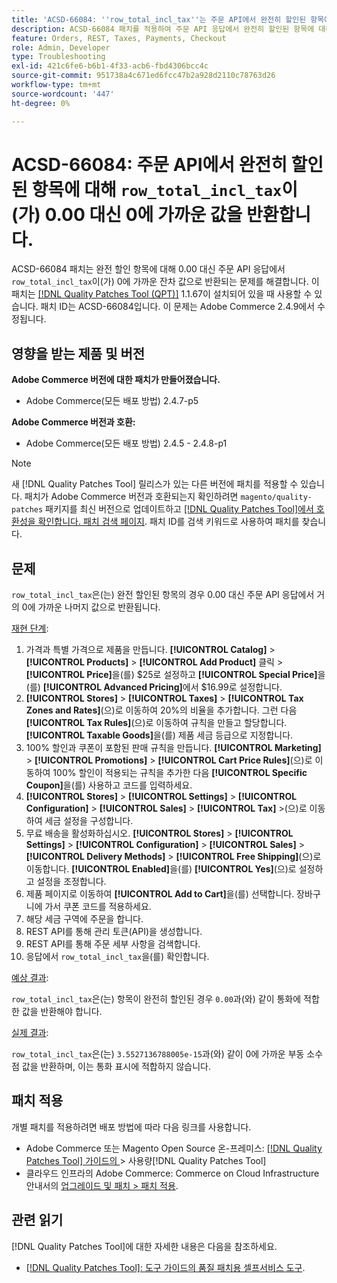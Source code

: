 ```yaml
---
title: 'ACSD-66084: ''row_total_incl_tax''는 주문 API에서 완전히 할인된 항목에 대해 0.00이 아닌 거의 0을 반환합니다.'
description: ACSD-66084 패치를 적용하여 주문 API 응답에서 완전히 할인된 항목에 대해 'row_total_incl_tax'가 0.00 대신 거의 0에 가까운 잔차 값으로 반환되는 Adobe Commerce 문제를 해결합니다.
feature: Orders, REST, Taxes, Payments, Checkout
role: Admin, Developer
type: Troubleshooting
exl-id: 421c6fe6-b6b1-4f33-acb6-fbd4306bcc4c
source-git-commit: 951738a4c671ed6fcc47b2a928d2110c78763d26
workflow-type: tm+mt
source-wordcount: '447'
ht-degree: 0%

---
```


# ACSD-66084: 주문 API에서 완전히 할인된 항목에 대해 `row_total_incl_tax`이(가) 0.00 대신 0에 가까운 값을 반환합니다.

ACSD-66084 패치는 완전 할인 항목에 대해 0.00 대신 주문 API 응답에서 `row_total_incl_tax`이(가) 0에 가까운 잔차 값으로 반환되는 문제를 해결합니다. 이 패치는 [[!DNL Quality Patches Tool (QPT)]](/help/tools/quality-patches-tool/quality-patches-tool-to-self-serve-quality-patches.md) 1.1.67이 설치되어 있을 때 사용할 수 있습니다. 패치 ID는 ACSD-66084입니다. 이 문제는 Adobe Commerce 2.4.9에서 수정됩니다.

## 영향을 받는 제품 및 버전

**Adobe Commerce 버전에 대한 패치가 만들어졌습니다.**

* Adobe Commerce(모든 배포 방법) 2.4.7-p5

**Adobe Commerce 버전과 호환:**

* Adobe Commerce(모든 배포 방법) 2.4.5 - 2.4.8-p1

>[!NOTE]
>
>새 [!DNL Quality Patches Tool] 릴리스가 있는 다른 버전에 패치를 적용할 수 있습니다. 패치가 Adobe Commerce 버전과 호환되는지 확인하려면 `magento/quality-patches` 패키지를 최신 버전으로 업데이트하고 [[!DNL Quality Patches Tool]에서 호환성을 확인합니다. 패치 검색 페이지](https://experienceleague.adobe.com/tools/commerce-quality-patches/index.html?lang=ko). 패치 ID를 검색 키워드로 사용하여 패치를 찾습니다.

## 문제

`row_total_incl_tax`은(는) 완전 할인된 항목의 경우 0.00 대신 주문 API 응답에서 거의 0에 가까운 나머지 값으로 반환됩니다.

<u>재현 단계</u>:

1. 가격과 특별 가격으로 제품을 만듭니다. **[!UICONTROL Catalog]** > **[!UICONTROL Products]** > **[!UICONTROL Add Product]** 클릭 > **[!UICONTROL Price]**&#x200B;을(를) $25로 설정하고 **[!UICONTROL Special Price]**&#x200B;을(를) **[!UICONTROL Advanced Pricing]**&#x200B;에서 $16.99로 설정합니다.
1. **[!UICONTROL Stores]** > **[!UICONTROL Taxes]** > **[!UICONTROL Tax Zones and Rates]**(으)로 이동하여 20%의 비율을 추가합니다. 그런 다음 **[!UICONTROL Tax Rules]**(으)로 이동하여 규칙을 만들고 할당합니다.
   **[!UICONTROL Taxable Goods]**&#x200B;을(를) 제품 세금 등급으로 지정합니다.
1. 100% 할인과 쿠폰이 포함된 판매 규칙을 만듭니다. **[!UICONTROL Marketing]** > **[!UICONTROL Promotions]** > **[!UICONTROL Cart Price Rules]**(으)로 이동하여 100% 할인이 적용되는 규칙을 추가한 다음 **[!UICONTROL Specific Coupon]**&#x200B;을(를) 사용하고 코드를 입력하세요.
1. **[!UICONTROL Stores]** > **[!UICONTROL Settings]** > **[!UICONTROL Configuration]** > **[!UICONTROL Sales]** > **[!UICONTROL Tax]** >(으)로 이동하여 세금 설정을 구성합니다.
1. 무료 배송을 활성화하십시오. **[!UICONTROL Stores]** > **[!UICONTROL Settings]** > **[!UICONTROL Configuration]** > **[!UICONTROL Sales]** > **[!UICONTROL Delivery Methods]** > **[!UICONTROL Free Shipping]**(으)로 이동합니다. **[!UICONTROL Enabled]**&#x200B;을(를) **[!UICONTROL Yes]**(으)로 설정하고 설정을 조정합니다.
1. 제품 페이지로 이동하여 **[!UICONTROL Add to Cart]**&#x200B;을(를) 선택합니다. 장바구니에 가서 쿠폰 코드를 적용하세요.
1. 해당 세금 구역에 주문을 합니다.
1. REST API를 통해 관리 토큰(API)을 생성합니다.
1. REST API를 통해 주문 세부 사항을 검색합니다.
1. 응답에서 `row_total_incl_tax`을(를) 확인합니다.

<u>예상 결과</u>:

`row_total_incl_tax`은(는) 항목이 완전히 할인된 경우 `0.00`과(와) 같이 통화에 적합한 값을 반환해야 합니다.

<u>실제 결과</u>:

`row_total_incl_tax`은(는) `3.5527136788005e-15`과(와) 같이 0에 가까운 부동 소수점 값을 반환하며, 이는 통화 표시에 적합하지 않습니다.

## 패치 적용

개별 패치를 적용하려면 배포 방법에 따라 다음 링크를 사용합니다.

* Adobe Commerce 또는 Magento Open Source 온-프레미스: [[!DNL Quality Patches Tool]  가이드의 &#x200B;](/help/tools/quality-patches-tool/usage.md)> 사용량[!DNL Quality Patches Tool]
* 클라우드 인프라의 Adobe Commerce: Commerce on Cloud Infrastructure 안내서의 [업그레이드 및 패치 > 패치 적용](https://experienceleague.adobe.com/docs/commerce-cloud-service/user-guide/develop/upgrade/apply-patches.html?lang=ko).

## 관련 읽기

[!DNL Quality Patches Tool]에 대한 자세한 내용은 다음을 참조하세요.

* [[!DNL Quality Patches Tool]: 도구 가이드의 품질 패치용 셀프서비스 도구](/help/tools/quality-patches-tool/quality-patches-tool-to-self-serve-quality-patches.md).
